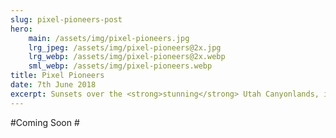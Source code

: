 ```yaml
---
slug: pixel-pioneers-post
hero:
    main: /assets/img/pixel-pioneers.jpg
    lrg_jpeg: /assets/img/pixel-pioneers@2x.jpg
    lrg_webp: /assets/img/pixel-pioneers@2x.webp
    sml_webp: /assets/img/pixel-pioneers.webp
title: Pixel Pioneers
date: 7th June 2018
excerpt: Sunsets over the <strong>stunning</strong> Utah Canyonlands, is truly something much more than incredible.
---
```



#Coming Soon #